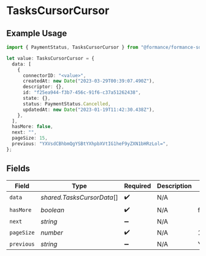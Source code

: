 # TasksCursorCursor

## Example Usage

```typescript
import { PaymentStatus, TasksCursorCursor } from "@formance/formance-sdk/sdk/models/shared";

let value: TasksCursorCursor = {
  data: [
    {
      connectorID: "<value>",
      createdAt: new Date("2023-03-29T00:39:07.490Z"),
      descriptor: {},
      id: "f25ea944-f3b7-456c-91f6-c37a51262438",
      state: {},
      status: PaymentStatus.Cancelled,
      updatedAt: new Date("2023-01-19T11:42:30.438Z"),
    },
  ],
  hasMore: false,
  next: "",
  pageSize: 15,
  previous: "YXVsdCBhbmQgYSBtYXhpbXVtIG1heF9yZXN1bHRzLol=",
};
```

## Fields

| Field                                        | Type                                         | Required                                     | Description                                  | Example                                      |
| -------------------------------------------- | -------------------------------------------- | -------------------------------------------- | -------------------------------------------- | -------------------------------------------- |
| `data`                                       | *shared.TasksCursorData*[]                   | :heavy_check_mark:                           | N/A                                          |                                              |
| `hasMore`                                    | *boolean*                                    | :heavy_check_mark:                           | N/A                                          | false                                        |
| `next`                                       | *string*                                     | :heavy_minus_sign:                           | N/A                                          |                                              |
| `pageSize`                                   | *number*                                     | :heavy_check_mark:                           | N/A                                          | 15                                           |
| `previous`                                   | *string*                                     | :heavy_minus_sign:                           | N/A                                          | YXVsdCBhbmQgYSBtYXhpbXVtIG1heF9yZXN1bHRzLol= |